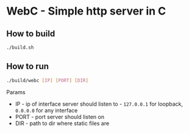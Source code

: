 # WebC - Simple http server in C

## How to build

```sh
./build.sh
```

## How to run

```sh
./build/webc [IP] [PORT] [DIR]
```

Params
- IP - ip of interface server should listen to - `127.0.0.1` for loopback, `0.0.0.0` for any interface
- PORT - port server should listen on
- DIR - path to dir where static files are
